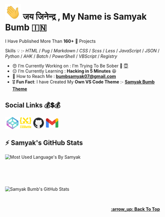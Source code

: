 <!-- :copyright: Created/Designed By Samyak Bumb -->

<!-- Start -->

# <img src="https://raw.githubusercontent.com/Samyak-Bumb/Samyak-Bumb/Samyak/gif/hello.webp" width="51px"> जय जिनेन्द्र , **My Name is Samyak Bumb** :india:

I Have Published More Than **160+** :partying_face: Projects

<!-- Learned Languages -->

Skills :bulb: :- _HTML_ / _Pug_ / _Markdown_ / _CSS_ / _Scss_ / _Less_ / _JavaScript_ / _JSON_ / _Python_ / _AHK_ / _Batch_ / _PowerShell_ / _VBScript_ / _Registry_

<!-- About Me -->

- :heart_eyes: I’m Currently Working on : I'm Trying To Be Sober 🧘 [:innocent:](https://github.com/Samyak-Bumb/Scret/blob/Samyak/abcr.txt)
- :neutral_face: I’m Currently Learning : **Hacking in 5 Minutes** :laughing:
- :email: How to Reach Me : **bumbsamyak07@gmail.com**
- :medal_military: **Fun Fact**: I have Created My **Own VS Code Theme** :- **[Samyak Bumb Theme](https://marketplace.visualstudio.com/items?itemName=SamyakBumb.samyak "VS Code MarketPlace")**

## Social Links :moneybag::heavy_dollar_sign::moneybag:

<a href="https://codepen.io/samyak-bumb" target="blank"><img align="center" src="icons/codepen.png" alt="Samyak's CodePen" height="39" width="48"></a><a href="https://cssbattle.dev/player/samyak_bumb"><img align="center" src="1.svg" alt="Samyak's CSSBattle" height="37" width="37"></a> <a href="https://github.com/samyak-bumb" target="blank"><img align="center" src="icons/github.png" alt="Samyak's GitHub" height="40" width="40"></a> <a href="mailto:bumbsamyak07@gmai.com"><img align="center" src="icons/gmail.png" alt="Samyak's Gmail" height="30" width="40"></a><br>

## :zap: Samyak's GitHub Stats

<!-- Most Langauge Used -->
<td style="border: none !important"><span><img align="left" src="https://github-readme-stats.vercel.app/api/top-langs/?username=Samyak-Bumb&count_private=true&layout=compact&langs_count=8&theme=radical" alt="Most Used Language's By Samyak"></span></td>
 <br><br><br><br><br><br>
<!-- GitHub Stats -->
<td style="border: none !important"><span><img align="center" src="https://github-readme-stats.vercel.app/api?username=Samyak-Bumb&show_icons=true&locale=en&theme=radical" alt="Samyak Bumb's GitHub Stats"></span></td><br><br>
<!-- Back to Top -->
 <br><p align="right"><b><a href="#">:arrow_up: Back To Top</a></b></p>

<!-- End -->

